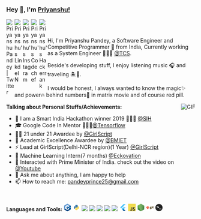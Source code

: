 ### Hey 👋, I'm [Priyanshu!](https://bit.ly/priyanshuPF)


<a href="https://twitter.com/princep78701236">
  <img align="left" alt="Priyanshu Pandey | Twitter" width="22px" src="https://cdn.jsdelivr.net/npm/simple-icons@v3/icons/twitter.svg" />
</a>
<a href="https://www.linkedin.com/in/priyanshu-pandey-a92a90141/">
  <img align="left" alt="Priyanshu's LinkdeIN" width="22px" src="https://cdn.jsdelivr.net/npm/simple-icons@v3/icons/linkedin.svg" />
</a>
<a href="https://www.instagram.com/itspriyanshupandey/">
  <img align="left" alt="Priyanshu's Instagram" width="22px" src="https://cdn.jsdelivr.net/npm/simple-icons@v3/icons/instagram.svg" />
</a>
<a href="https://www.codechef.com/users/pandeyprince25">
  <img align="left" alt="Priyanshu's Codechef" width="22px" src="https://simpleicons.org/icons/codechef.svg" />
</a>
<a href="https://www.hackerrank.com/pandeyprince25">
  <img align="left" alt="Priyanshu's Hackerrank" width="22px" src="https://simpleicons.org/icons/hackerrank.svg" />
</a>
<br />
<br />

Hi, I'm Priyanshu Pandey, a Software Engineer and Competitive Programmer 🚀 from India, Currently working as a System Engineer 🙍🏽‍♂️ [@TCS](https://www.tcs.com/).


Beside's developing stuff, I enjoy listening music 🎧 and traveling 🏝️🗻.

I would be honest, I always wanted to know the magic✨ and power🔥 behind numbers🔢 in matrix movie and of course red pill.

  <img align="right" alt="GIF" src="https://media.giphy.com/media/H6KusZ8pzxtyymblnE/giphy.gif" />


**Talking about Personal Stuffs/Achievements:**

- 🥇 I am a Smart India Hackathon winner 2019 👨🏽‍💻 [@SIH](https://www.sih.gov.in/)
- 🎓 Google Code In Mentor 👨🏽‍💼[@Tensorflow](https://www.tensorflow.org/)
- 👨‍💻 21 under 21 Awardee by [@GirlScript](https://www.girlscript.tech/)
- 🌱 Academic Excellence Awardee by [@BMIET](https://bmiet.in/)
- ⚡️ Lead at GirlScript(Delhi-NCR region)(1 Year) [@GirlScript](https://www.girlscript.tech/)
- 🤝 Machine Learning Intern(7 months) [@Eckovation](https://www.eckovation.com/)
- 🥇 Interacted with Prime Minister of India. check out the video on [@Youtube](https://youtu.be/0uzm5m1Uq1U?t=959)
- 💬 Ask me about anything, I am happy to help
- 📫 How to reach me: pandeyprince25@gmail.com

&nbsp;

**Languages and Tools:**
<code><img height="20" src="https://raw.githubusercontent.com/github/explore/80688e429a7d4ef2fca1e82350fe8e3517d3494d/topics/cpp/cpp.png"></code>
<code><img height="20" src="https://raw.githubusercontent.com/github/explore/80688e429a7d4ef2fca1e82350fe8e3517d3494d/topics/python/python.png"></code>
<code><img height="20" src="https://upload.wikimedia.org/wikipedia/commons/0/05/Scikit_learn_logo_small.svg"></code>
<code><img height="20" src="https://www.clipartmax.com/png/small/349-3490136_anaconda-icon-anaconda-python-icon.png"></code>
<code><img height="20" src="https://upload.wikimedia.org/wikipedia/commons/1/1a/NumPy_logo.svg"></code>
<code><img height="20" src="https://matplotlib.org/3.1.1/_static/logo2_compressed.svg"></code>
<code><img height="20" src="https://www.vectorlogo.zone/logos/mysql/mysql-ar21.svg"></code>
<code><img height="20" src="https://raw.githubusercontent.com/github/explore/80688e429a7d4ef2fca1e82350fe8e3517d3494d/topics/flutter/flutter.png"></code>
<code><img height="20" src="https://raw.githubusercontent.com/github/explore/80688e429a7d4ef2fca1e82350fe8e3517d3494d/topics/javascript/javascript.png"></code>
<code><img height="20" src="https://raw.githubusercontent.com/github/explore/80688e429a7d4ef2fca1e82350fe8e3517d3494d/topics/nodejs/nodejs.png"></code>
<code><img height="20" src="https://raw.githubusercontent.com/github/explore/80688e429a7d4ef2fca1e82350fe8e3517d3494d/topics/git/git.png"></code>
<code><img height="20" src="https://raw.githubusercontent.com/github/explore/80688e429a7d4ef2fca1e82350fe8e3517d3494d/topics/terminal/terminal.png"></code>


